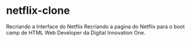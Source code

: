 # netflix-clone
Recriando a Interface do Netflix
Recriando a pagina do Netflix para o boot camp de HTML Web Developer da Digital Innovation One.